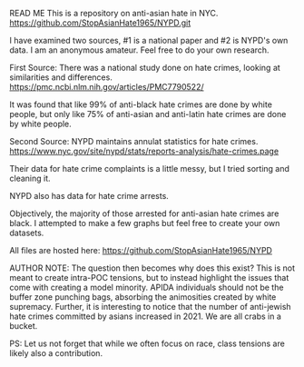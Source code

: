 READ ME
This is a repository on anti-asian hate in NYC. 
https://github.com/StopAsianHate1965/NYPD.git

I have examined two sources, #1 is a national paper and #2 is NYPD's own data. I am an anonymous amateur. Feel free to do your own research.

First Source:
There was a national study done on hate crimes, looking at similarities and differences.
https://pmc.ncbi.nlm.nih.gov/articles/PMC7790522/

It was found that like 99% of anti-black hate crimes are done by white people, but only like 75% of anti-asian and anti-latin hate crimes are done by white people.

Second Source:
NYPD maintains annulat statistics for hate crimes.
https://www.nyc.gov/site/nypd/stats/reports-analysis/hate-crimes.page

Their data for hate crime complaints is a little messy, but I tried sorting and cleaning it.

NYPD also has data for hate crime arrests.

Objectively, the majority of those arrested for anti-asian hate crimes are black. I attempted to make a few graphs but feel free to create your own datasets.

All files are hosted here:
https://github.com/StopAsianHate1965/NYPD

AUTHOR NOTE:
The question then becomes why does this exist? This is not meant to create intra-POC tensions, but to instead highlight the issues that come with creating a model minority.
APIDA individuals should not be the buffer zone punching bags, absorbing the animosities created by white supremacy. Further, it is interesting to notice that the number of anti-jewish hate crimes committed by asians increased in 2021.
We are all crabs in a bucket.

PS:
Let us not forget that while we often focus on race, class tensions are likely also a contribution.
